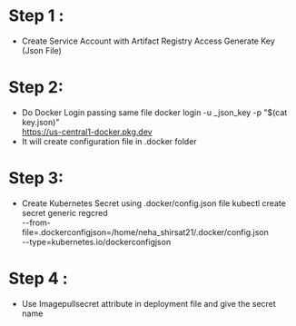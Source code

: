 # Step 1 :
 - Create Service Account with Artifact Registry Access 
   Generate Key (Json  File)
# Step 2:
  - Do Docker Login passing same file 
  docker login -u _json_key -p "$(cat key.json)" \
  https://us-central1-docker.pkg.dev
  - It will create configuration file in .docker folder
# Step 3:
  - Create Kubernetes Secret using .docker/config.json file
  kubectl create secret generic regcred \
    --from-file=.dockerconfigjson=/home/neha_shirsat21/.docker/config.json \
    --type=kubernetes.io/dockerconfigjson
# Step 4 :
  - Use Imagepullsecret attribute in deployment file and give the secret name 
  
